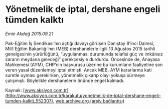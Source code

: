 # Yönetmelik de iptal, dershane engeli tümden kalktı

*Emin Akdağ 2015.09.21*

<div class="pNewsDetailMainContent ctx_content" itemprop="articleBody">
 <p>
  Pak-Eğitim İş Sendikası’nın açtığı davayı görüşen Danıştay 8’inci Dairesi, Millî Eğitim Bakanlığı’nın (MEB) dershanelerle ilgili 13 Ağustos 2015 tarihli genelgesinin yürürlüğünü, “uygulanması durumunda telafisi güç ve imkânsız zararın meydana geleceği” gerekçesiyle durdurdu. Öncesinde de, Anayasa Mahkemesi (AYM), CHP’nin başvurusu üzerine bu kurumların faaliyetine son veren yasal düzenlemeyi iptal etmişti. Ancak MEB, AYM kararlarına kati suretle uyması gerekirken, yönetmelik çıkarıp olayı yokuşa sürmeye çalışmıştı. Böylelikle dershanelerin önünde engel kalmadı.
 </p>
</div>


Kaynak: [www.aksiyon.com.tr](http://www.aksiyon.com.tr/karakutu/yonetmelik-de-iptal-dershane-engeli-tumden-kalkti_552307), [web.archive.org (arşiv bağlantısı)](http://web.archive.org/web/20160109230737/http://www.aksiyon.com.tr/karakutu/yonetmelik-de-iptal-dershane-engeli-tumden-kalkti_552307)
